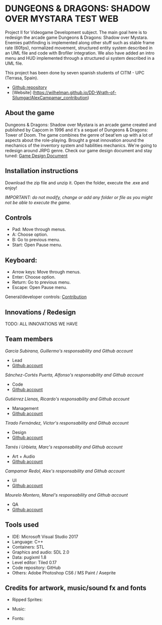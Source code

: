﻿# DUNGEONS & DRAGONS: SHADOW OVER MYSTARA TEST WEB

Project II for Videogame Development subject. The main goal here is to redesign the arcade game Dungeons & Dragons: Shadow over Mystara. Enemies pathfinding is implemented along other stuff such as stable frame rate (60fps), normalized movement, structured entity system described in an UML file and code with Brofiler integration. We also have added an intro menu and HUD implemented through a structured ui system described in a UML file.

This project has been done by seven spanish students of CITM - UPC (Terrasa, Spain).  

* [Github repository](https://github.com/Wilhelman/DD-Shadow-over-Mystara)  
* [Website] (https://wilhelman.github.io/DD-Wrath-of-Silumgar/AlexCampamar_contribution)

## About the game
Dungeons & Dragons: Shadow over Mystara is an arcade game created and published by Capcom in 1996 and it's a sequel of Dungeons & Dragons: Tower of Doom. The game combines the genre of beat'em up with a lot of aspects about the role-playing. Brought a great innovation around the mechanics of the inventory system and habilities mechanics.
We're going to redesign around JRPG genre. Check our game design document and stay tuned: [Game  Design Document](https://github.com/Wilhelman/DD-Shadow-over-Mystara/wiki/Game-Design-Document)

## Installation instructions

Download the zip file and unzip it. Open the folder, execute the .exe and enjoy!

_IMPORTANT: do not modify, change or add any folder or file as you might not be able to execute the game._

## Controls

* Pad: Move through menus.
* A: Choose option.
* B: Go to previous menu.
* Start: Open Pause menu.


## Keyboard:

* Arrow keys: Move through menus.
* Enter: Choose option.
* Return: Go to previous menu.
* Escape: Open Pause menu.

General/developer controls:
[Contribution](https://softcactusteam.github.io/Warcraft-Heroes-Beyond-Time/victor_contribution)

## Innovations / Redesign
TODO: ALL INNOVATIONS WE HAVE

## Team members

_García Subirana, Guillermo's responsability and Github account_
* Lead
* [Github account](https://github.com/Wilhelman)

_Sánchez-Cortés Puerta, Alfonso's responsability and Github account_
* Code
* [Github account](https://github.com/Siitoo)

_Gutiérrez Llenas, Ricardo's responsability and Github account_
* Management
* [Github account](https://github.com/Ricardogll)

_Tirado Fernández, Victor's responsability and Github account_
* Design
* [Github account](https://github.com/VictorTirado)

_Tarrés i Urbieta, Marc's responsability and Github account_
* Art + Audio
* [Github account](https://github.com/MAtaur00)

_Campamar Redol, Alex's responsability and Github account_
* UI
* [Github account](https://github.com/Acaree)

_Mourelo Montero, Manel's responsability and Github account_
* QA
* [Github account](https://github.com/manelmourelo)


## Tools used
* IDE: Microsoft Visual Studio 2017
* Language: C++
* Containers: STL
* Graphics and audio: SDL 2.0
* Data: pugixml 1.8
* Level editor: Tiled 0.17
* Code repository: GitHub
* Others: Adobe Photoshop CS6 / MS Paint / Aseprite

## Credits for artwork, music/sound fx and fonts

* Ripped Sprites:

* Music:

* Fonts:

